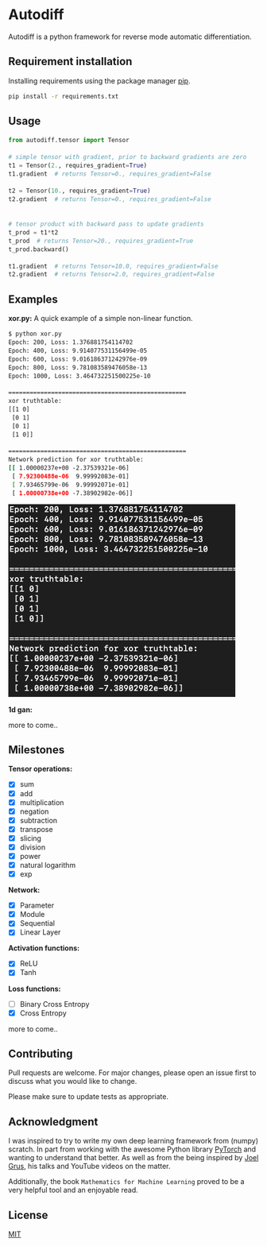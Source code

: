 # Autodiff
Autodiff is a python framework for reverse mode automatic differentiation.

## Requirement installation

Installing requirements using the package manager [pip](https://pip.pypa.io/en/stable/).

```bash
pip install -r requirements.txt
```

## Usage

```python
from autodiff.tensor import Tensor

# simple tensor with gradient, prior to backward gradients are zero
t1 = Tensor(2., requires_gradient=True)
t1.gradient  # returns Tensor=0., requires_gradient=False

t2 = Tensor(10., requires_gradient=True)
t2.gradient  # returns Tensor=0., requires_gradient=False


# tensor product with backward pass to update gradients
t_prod = t1*t2
t_prod  # returns Tensor=20., requires_gradient=True
t_prod.backward()

t1.gradient  # returns Tensor=10.0, requires_gradient=False
t2.gradient  # returns Tensor=2.0, requires_gradient=False

```
## Examples
**xor.py:**
A quick example of a simple non-linear function.
```bash
$ python xor.py
Epoch: 200, Loss: 1.376881754114702
Epoch: 400, Loss: 9.914077531156499e-05
Epoch: 600, Loss: 9.016186371242976e-09
Epoch: 800, Loss: 9.781083589476058e-13
Epoch: 1000, Loss: 3.464732251500225e-10

==================================================
xor truthtable:
[[1 0]
 [0 1]
 [0 1]
 [1 0]]

==================================================
Network prediction for xor truthtable:
[[ 1.00000237e+00 -2.37539321e-06]
 [ 7.92300488e-06  9.99992083e-01]
 [ 7.93465799e-06  9.99992071e-01]
 [ 1.00000738e+00 -7.38902982e-06]]
```
![xor](./images/xor.png)

**1d gan:**


more to come..




## Milestones
**Tensor operations:**
- [x] sum
- [x] add
- [x] multiplication
- [x] negation
- [x] subtraction
- [x] transpose
- [x] slicing
- [x] division
- [x] power
- [x] natural logarithm
- [x] exp

**Network:**
- [x] Parameter
- [x] Module
- [x] Sequential
- [x] Linear Layer

**Activation functions:**
- [x] ReLU
- [x] Tanh

**Loss functions:**
- [ ] Binary Cross Entropy
- [x] Cross Entropy

more to come..
## Contributing
Pull requests are welcome. For major changes, please open an issue first to discuss what you would like to change.

Please make sure to update tests as appropriate.

## Acknowledgment
I was inspired to try to write my own deep learning framework from (numpy) scratch. In part from working with the awesome Python library [PyTorch](https://pytorch.org/) and wanting to understand that better. As well as from the being inspired by [Joel Grus](https://joelgrus.com/), his talks
and YouTube videos on the matter.

Additionally, the book `Mathematics for Machine Learning` proved to be a very
helpful tool and an enjoyable read.

## License
[MIT](https://choosealicense.com/licenses/mit/)